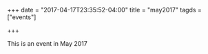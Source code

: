 +++
date = "2017-04-17T23:35:52-04:00"
title = "may2017"
tagds = ["events"]

+++

This is an event in May 2017

